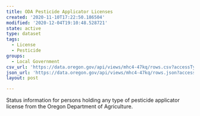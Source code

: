 ```yaml
---
title: ODA Pesticide Applicator Licenses
created: '2020-11-10T17:22:50.186504'
modified: '2020-12-04T19:10:48.528721'
state: active
type: dataset
tags:
  - License
  - Pesticide
groups:
  - Local Government
csv_url: 'https://data.oregon.gov/api/views/mhc4-47kq/rows.csv?accessType=DOWNLOAD'
json_url: 'https://data.oregon.gov/api/views/mhc4-47kq/rows.json?accessType=DOWNLOAD'
layout: post

---
```

Status information for persons holding any type of pesticide applicator license from the Oregon Department of Agriculture.
